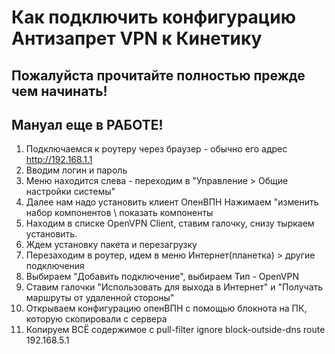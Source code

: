 # Как подключить конфигурацию Антизапрет VPN к Кинетику

## Пожалуйста прочитайте полностью прежде чем начинать!
## Мануал еще в РАБОТЕ!

1. Подключаемся к роутеру через браузер - обычно его адрес http://192.168.1.1
2. Вводим логин и пароль
3. Меню находится слева - переходим в "Управление > Общие настройки системы"
4. Далее нам надо установить клиент ОпенВПН Нажимаем "изменить набор компонентов \ показать компоненты
5. Находим в списке OpenVPN Client, ставим галочку, снизу тыркаем установить.
6. Ждем установку пакета и перезагрузку
7. Перезаходим в роутер, идем в меню Интернет(планетка) > другие подключения
8. Выбираем "Добавить подключение", выбираем Тип - OpenVPN
9. Ставим галочки "Использовать для выхода в Интернет" и "Получать маршруты от удаленной стороны"
10. Открываем конфигурацию опенВПН с помощью блокнота на ПК, которую скопировали с сервера
11. Копируем ВСЁ содержимое с 
pull-filter ignore block-outside-dns
route 192.168.5.1
